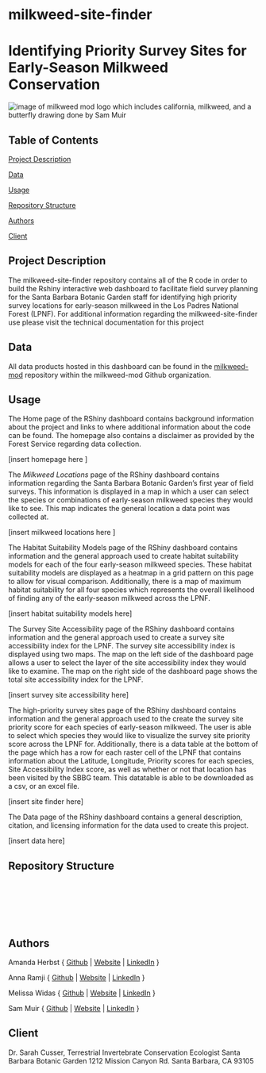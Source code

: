 # milkweed-site-finder

 # **Identifying Priority Survey Sites for Early-Season Milkweed Conservation**

![image of milkweed mod logo which includes california, milkweed, and a butterfly drawing done by Sam Muir]()

## Table of Contents

[Project Description](##project-description)

[Data](#data)

[Usage](#usage)

[Repository Structure](#repository-structure)

[Authors](#authors)

[Client](#client)

## Project Description
The milkweed-site-finder repository contains all of the R code in order to build the Rshiny interactive web dashboard to facilitate field survey planning for the Santa Barbara Botanic Garden staff for identifying high priority survey locations for early-season milkweed in the Los Padres National Forest (LPNF). For additional information regarding the milkweed-site-finder use please visit the technical documentation for this project
 
## Data
All data products hosted in this dashboard can be found in the [milkweed-mod](https://github.com/milkweed-mod/milkweed-mod) repository within the milkweed-mod Github organization. 

## Usage

The Home page of the RShiny dashboard contains background information about the project and links to where additional information about the code can be found. The homepage also contains a disclaimer as provided by the Forest Service regarding data collection.

[insert homepage here ]

The *Milkweed Locations* page of the RShiny dashboard contains information regarding the Santa Barbara Botanic Garden’s first year of field surveys. This information is displayed in a map in which a user can select the species or combinations  of early-season milkweed species they would like to see. This map indicates the general location a data point was collected at.

[insert milkweed locations here ]

The Habitat Suitability Models page of the RShiny dashboard contains information and the general approach used to create habitat suitability models for each of the four early-season milkweed species. These habitat suitability models are displayed as a heatmap in a grid pattern on this page to allow for visual comparison. Additionally, there is a map of maximum habitat suitability for all four species which represents the overall likelihood of finding any of the early-season milkweed across the LPNF.

[insert habitat suitability models here]

The Survey Site Accessibility page of the RShiny dashboard contains information and the general approach used to create a survey site accessibility index for the LPNF. The survey site accessibility index is displayed using two maps. The map on the left side of the dashboard page allows a user to select the layer of the site accessibility index they would like to examine. The map on the right side of the dashboard page shows the total site accessibility index for the LPNF.

[insert survey site accessibility here]

The high-priority survey sites page of the RShiny dashboard contains information and the general approach used to the create the survey site priority score for each species of early-season milkweed. The user is able to select which species they would like to visualize the survey site priority score across the LPNF for. Additionally, there is a data table at the bottom of the page which has a row for each raster cell of the LPNF that contains information about the Latitude, Longitude, Priority scores for each species, Site Accessibility Index score, as well as whether or not that location has been visited by the SBBG team. This datatable is able to be downloaded as a csv, or an excel file. 

[insert site finder here]

The Data page of the RShiny dashboard contains a general description, citation, and licensing information for the data used to create this project. 

[insert data here]

## Repository Structure
```







```




## Authors

 Amanda Herbst { [Github](https://github.com/amandaherbst) | [Website](amandaherbst.github.io) | [LinkedIn](https://www.linkedin.com/in/amanda-herbst/) }

 Anna Ramji { [Github](https://github.com/annaramji) | [Website](https://annaramji.github.io/) | [LinkedIn](https://www.linkedin.com/in/annaramji/) }

 Melissa Widas { [Github](https://github.com/mwidas) | [Website](https://mwidas.github.io/) | [LinkedIn](https://www.linkedin.com/in/mwidas/) }

 Sam Muir { [Github](https://github.com/shmuir) | [Website](https://shmuir.github.io/) | [LinkedIn](https://www.linkedin.com/in/shmuir/) }

## Client
Dr. Sarah Cusser, Terrestrial Invertebrate Conservation Ecologist
Santa Barbara Botanic Garden
1212 Mission Canyon Rd.
Santa Barbara, CA 93105


